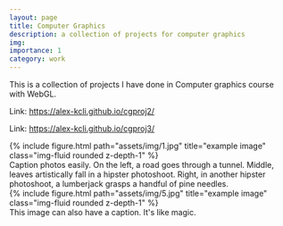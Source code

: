 ```yaml
---
layout: page
title: Computer Graphics
description: a collection of projects for computer graphics
img: 
importance: 1
category: work
---
```


This is a collection of projects I have done in Computer graphics course with WebGL.

Link: <a href="https://alex-kcli.github.io/cgproj2/">https://alex-kcli.github.io/cgproj2/</a>

Link: <a href="https://alex-kcli.github.io/cgproj3/">https://alex-kcli.github.io/cgproj3/</a>

<div class="row">
    <div class="col-sm mt-3 mt-md-0">
        {% include figure.html path="assets/img/1.jpg" title="example image" class="img-fluid rounded z-depth-1" %}
    </div>
</div>
<div class="caption">
    Caption photos easily. On the left, a road goes through a tunnel. Middle, leaves artistically fall in a hipster photoshoot. Right, in another hipster photoshoot, a lumberjack grasps a handful of pine needles.
</div>

<div class="row">
    <div class="col-sm mt-3 mt-md-0">
        {% include figure.html path="assets/img/5.jpg" title="example image" class="img-fluid rounded z-depth-1" %}
    </div>
</div>
<div class="caption">
    This image can also have a caption. It's like magic.
</div>
